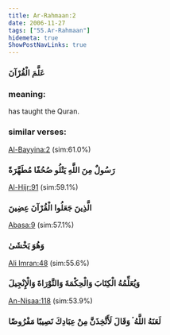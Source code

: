 ```yaml
---
title: Ar-Rahmaan:2
date: 2006-11-27
tags: ["55.Ar-Rahmaan"]
hidemeta: true 
ShowPostNavLinks: true 
---
```

### عَلَّمَ الْقُرْآنَ
### meaning: 
has taught the Quran.
### similar verses: 

[Al-Bayyina:2](/98/2) (sim:61.0%)

### رَسُولٌ مِنَ اللَّهِ يَتْلُو صُحُفًا مُطَهَّرَةً

[Al-Hijr:91](/15/91) (sim:59.1%)

### الَّذِينَ جَعَلُوا الْقُرْآنَ عِضِينَ

[Abasa:9](/80/9) (sim:57.1%)

### وَهُوَ يَخْشَىٰ

[Ali Imran:48](/3/48) (sim:55.6%)

### وَيُعَلِّمُهُ الْكِتَابَ وَالْحِكْمَةَ وَالتَّوْرَاةَ وَالْإِنْجِيلَ

[An-Nisaa:118](/4/118) (sim:53.9%)

### لَعَنَهُ اللَّهُ ۘ وَقَالَ لَأَتَّخِذَنَّ مِنْ عِبَادِكَ نَصِيبًا مَفْرُوضًا
